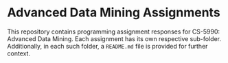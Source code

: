 # Advanced Data Mining Assignments

This repository contains programming assignment responses for CS-5990: Advanced Data Mining. Each assignment
has its own respective sub-folder. Additionally, in each such folder, a `README.md` file is provided for further context.
